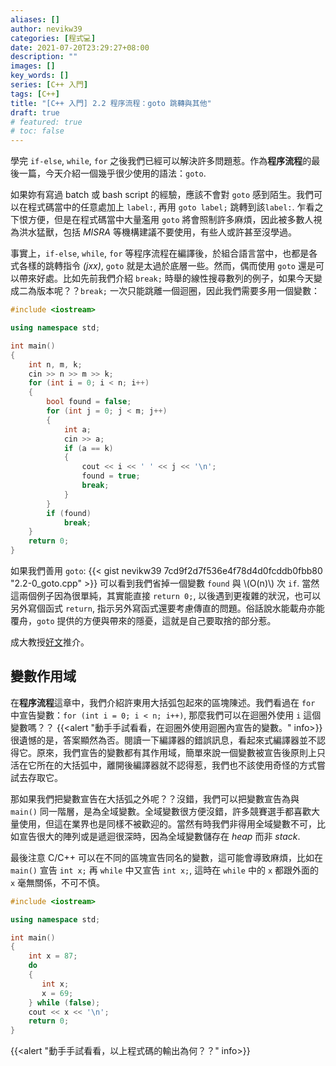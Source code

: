 ```yaml
---
aliases: []
author: nevikw39
categories: [程式💻]
date: 2021-07-20T23:29:27+08:00
description: ""
images: []
key_words: []
series: [C++ 入門]
tags: [C++]
title: "[C++ 入門] 2.2 程序流程：goto 跳轉與其他"
draft: true
# featured: true
# toc: false
---
```


學完 `if-else`, `while`, `for` 之後我們已經可以解決許多問題惹。作為**程序流程**的最後一篇，今天介紹一個幾乎很少使用的語法：`goto`.

如果妳有寫過 batch 或 bash script 的經驗，應該不會對 `goto` 感到陌生。我們可以在程式碼當中的任意處加上 `label:`, 再用 `goto label;` 跳轉到該`label:`. 乍看之下恨方便，但是在程式碼當中大量濫用 `goto` 將會照制許多麻煩，因此被多數人視為洪水猛獸，包括 _MISRA_ 等機構建議不要使用，有些人或許甚至沒學過。

事實上，`if-else`, `while`, `for` 等程序流程在編譯後，於組合語言當中，也都是各式各樣的跳轉指令 _(jxx)_, `goto` 就是太過於底層一些。然而，偶而使用 `goto` 還是可以帶來好處。比如先前我們介紹 `break;` 時舉的線性搜尋數列的例子，如果今天變成二為版本呢？？`break;` 一次只能跳離一個迴圈，因此我們需要多用一個變數：
```cpp
#include <iostream>

using namespace std;

int main()
{
    int n, m, k;
    cin >> n >> m >> k;
    for (int i = 0; i < n; i++)
    {
        bool found = false;
        for (int j = 0; j < m; j++)
        {
            int a;
            cin >> a;
            if (a == k)
            {
                cout << i << ' ' << j << '\n';
                found = true;
                break;
            }
        }
        if (found)
            break;
    }
    return 0;
}
```
如果我們善用 `goto`:
{{< gist nevikw39 7cd9f2d7f536e4f78d4d0fcddb0fbb80 "2.2-0_goto.cpp" >}}
可以看到我們省掉一個變數 `found` 與 \\(O(n)\\) 次 `if`. 當然這兩個例子因為很單純，其實能直接 `return 0;`, 以後遇到更複雜的狀況，也可以另外寫個函式 `return`, 指示另外寫函式還要考慮傳直的問題。俗話說水能載舟亦能覆舟，`goto` 提供的方便與帶來的隱憂，這就是自己要取捨的部分惹。

成大教授[好文](https://hackmd.io/@sysprog/c-prog/%2Fs%2FB1e2AUZeM)推介。

## 變數作用域

在**程序流程**這章中，我們介紹許東用大括弧包起來的區塊陳述。我們看過在 `for` 中宣告變數：`for (int i = 0; i < n; i++)`, 那麼我們可以在迴圈外使用 `i` 這個變數嗎？？
{{<alert "動手手試看看，在迴圈外使用迴圈內宣告的變數。" info>}}
很遺憾的是，答案顯然為否。閱讀一下編譯器的錯誤訊息，看起來式編譯器並不認得它。原來，我們宣告的變數都有其作用域，簡單來說一個變數被宣告後原則上只活在它所在的大括弧中，離開後編譯器就不認得惹，我們也不該使用奇怪的方式嘗試去存取它。

那如果我們把變數宣告在大括弧之外呢？？沒錯，我們可以把變數宣告為與 `main()` 同一階層，是為全域變數。全域變數很方便沒錯，許多競賽選手都喜歡大量使用，但這在業界也是同樣不被歡迎的。當然有時我們非得用全域變數不可，比如宣告很大的陣列或是遞迴很深時，因為全域變數儲存在 _heap_ 而非 _stack_.

最後注意 C/C++ 可以在不同的區塊宣告同名的變數，這可能會導致麻煩，比如在 `main()` 宣告 `int x;` 再 `while` 中又宣告 `int x;`, 這時在 `while` 中的 `x` 都跟外面的 `x` 毫無關係，不可不慎。
```cpp
#include <iostream>

using namespace std;

int main()
{
    int x = 87;
    do
    {
       int x;
       x = 69;
    } while (false);
    cout << x << '\n';
    return 0;
}
```
{{<alert "動手手試看看，以上程式碼的輸出為何？？" info>}}
